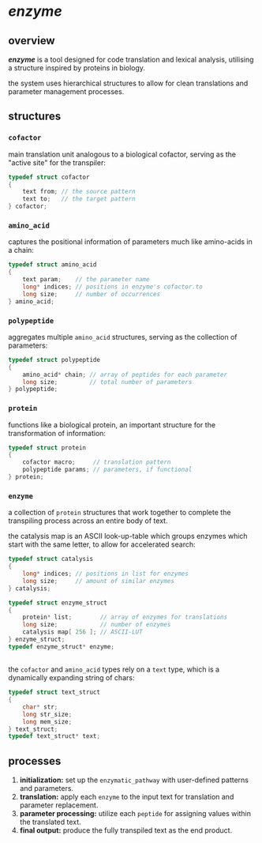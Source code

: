 # ***enzyme***

## overview
***enzyme*** is a tool designed for code translation and lexical analysis, utilising a structure inspired by proteins in biology.

the system uses hierarchical structures to allow for clean translations and parameter management processes.

## structures

### `cofactor`
main translation unit analogous to a biological cofactor, serving as the "active site" for the transpiler:
```c
typedef struct cofactor
{
	text from; // the source pattern
	text to;   // the target pattern
} cofactor;
```

### `amino_acid`
captures the positional information of parameters much like amino-acids in a chain:
```c
typedef struct amino_acid
{
	text param;    // the parameter name
	long* indices; // positions in enzyme's cofactor.to
	long size;     // number of occurrences
} amino_acid;
```

### `polypeptide`
aggregates multiple `amino_acid` structures, serving as the collection of parameters:
```c
typedef struct polypeptide
{
	amino_acid* chain; // array of peptides for each parameter
	long size;         // total number of parameters
} polypeptide;
```

### `protein`
functions like a biological protein, an important structure for the transformation of information:
```c
typedef struct protein
{
	cofactor macro;     // translation pattern
	polypeptide params; // parameters, if functional
} protein;
```

### `enzyme`
a collection of `protein` structures that work together to complete the transpiling process across an entire body of text.

the catalysis map is an ASCII look-up-table which groups enzymes which start with the same letter, to allow for accelerated search:
```c
typedef struct catalysis
{
	long* indices; // positions in list for enzymes
	long size;     // amount of similar enzymes
} catalysis;

typedef struct enzyme_struct
{
	protein* list;        // array of enzymes for translations
	long size;            // number of enzymes
	catalysis map[ 256 ]; // ASCII-LUT
} enzyme_struct;
typedef enzyme_struct* enzyme;
```
##

the `cofactor` and `amino_acid` types rely on a `text` type, which is a dynamically expanding string of chars:
```c
typedef struct text_struct
{
	char* str;
	long str_size;
	long mem_size;
} text_struct;
typedef text_struct* text;
```

## processes

1. **initialization:** set up the `enzymatic_pathway` with user-defined patterns and parameters.
2. **translation:** apply each `enzyme` to the input text for translation and parameter replacement.
3. **parameter processing:** utilize each `peptide` for assigning values within the translated text.
4. **final output:** produce the fully transpiled text as the end product.
